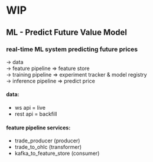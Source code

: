 # WIP

## ML - Predict Future Value Model

### real-time ML system predicting future prices
-> data
<br> -> feature pipeline => feature store
<br> -> training pipeline => experiment tracker & model registry
<br> -> inference pipeline => predict price

#### data:
- ws api = live
- rest api = backfill

#### feature pipeline services:
- trade_producer (producer)
- trade_to_ohlc (transformer)
- kafka_to_feature_store (consumer)
